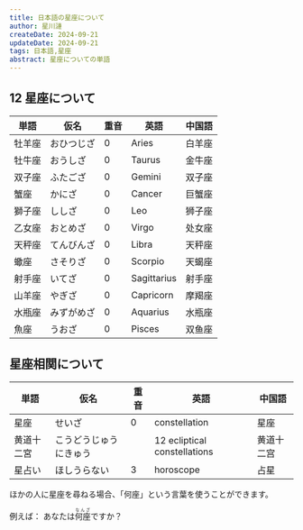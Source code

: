 ```yaml
---
title: 日本語の星座について
author: 星川漣
createDate: 2024-09-21
updateDate: 2024-09-21
tags: 日本語,星座
abstract: 星座についての単語
---
```


## 12 星座について

| 単語   | 仮名       | 重音 | 英語        | 中国語 |
| ------ | ---------- | ---- | ----------- | ------ |
| 牡羊座 | おひつじざ | 0    | Aries       | 白羊座 |
| 牡牛座 | おうしざ   | 0    | Taurus      | 金牛座 |
| 双子座 | ふたござ   | 0    | Gemini      | 双子座 |
| 蟹座   | かにざ     | 0    | Cancer      | 巨蟹座 |
| 獅子座 | ししざ     | 0    | Leo         | 狮子座 |
| 乙女座 | おとめざ   | 0    | Virgo       | 处女座 |
| 天秤座 | てんびんざ | 0    | Libra       | 天秤座 |
| 蠍座   | さそりざ   | 0    | Scorpio     | 天蝎座 |
| 射手座 | いてざ     | 0    | Sagittarius | 射手座 |
| 山羊座 | やぎざ     | 0    | Capricorn   | 摩羯座 |
| 水瓶座 | みずがめざ | 0    | Aquarius    | 水瓶座 |
| 魚座   | うおざ     | 0    | Pisces      | 双鱼座 |

## 星座相関について

| 単語       | 仮名                   | 重音 | 英語                         | 中国語     |
| ---------- | ---------------------- | ---- | ---------------------------- | ---------- |
| 星座       | せいざ                 | 0    | constellation                | 星座       |
| 黄道十二宮 | こうどうじゅうにきゅう |      | 12 ecliptical constellations | 黄道十二宫 |
| 星占い     | ほしうらない           | 3    | horoscope                    | 占星       |

ほかの人に星座を尋ねる場合、「何座」という言葉を使うことができます。

例えば： あなたは<ruby>何座<rt>なんざ</rt></ruby>ですか？

